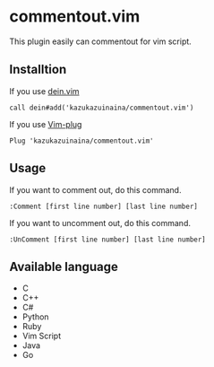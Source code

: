# commentout.vim

This plugin easily can commentout for vim script.

## Installtion
If you use [dein.vim](https://github.com/Shougo/dein.vim)

```
call dein#add('kazukazuinaina/commentout.vim')
```

If you use [Vim-plug](https://github.com/junegunn/vim-plug)

```
Plug 'kazukazuinaina/commentout.vim'
```

## Usage

If you want to comment out, do this command.

```
:Comment [first line number] [last line number]
```

If you want to uncomment out, do this command.

```
:UnComment [first line number] [last line number]
```

## Available language

- C
- C++
- C#
- Python
- Ruby
- Vim Script
- Java
- Go
